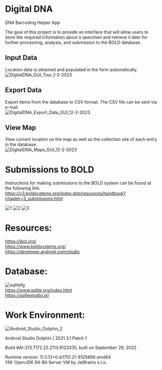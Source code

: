 # Digital DNA   
DNA Barcoding Helper App  

The goal of this project is to provide an interface that will allow users to store the required information about a specimen and retrieve it later for further processing, analysis, and submission to the BOLD database.  

## Input Data  
Location data is obtained and populated in the form automatically. 
![DigitalDNA_GUI_Tour_1-2-2023](https://user-images.githubusercontent.com/22214754/210271645-9ad23235-8bc1-4237-8a01-3a50f9dd4b08.gif)  

## Export Data
Export items from the database to CSV format. The CSV file can be sent via e-mail.  
![DigitalDNA_Export_Data_GUI_12-2-2023](https://user-images.githubusercontent.com/22214754/210271240-a5521a95-f1a7-431f-b8b4-2bf398760588.gif)       

## View Map
View current location on the map as well as the collection site of each entry in the database.  
![DigitalDNA_Maps_GUI_12-2-2023](https://user-images.githubusercontent.com/22214754/210270673-2a928797-10b2-4d16-9da1-f2c5fa7c1de6.gif)     

# Submissions to BOLD  
Instructions for making submissions to the BOLD system can be found at the following link:  
https://v3.boldsystems.org/index.php/resources/handbook?chapter=3_submissions.html  

![1](https://user-images.githubusercontent.com/22214754/208317701-5bf76483-6324-497e-8488-682b9eaec4d8.PNG)
![2](https://user-images.githubusercontent.com/22214754/208317704-60d88e29-51cc-4a06-910e-c537af146cab.PNG)
![3](https://user-images.githubusercontent.com/22214754/208317706-b52d70af-6eb8-47b9-bc5a-05db276d4f42.PNG) 

# **Resources:**  
https://ibol.org/  
https://www.boldsystems.org/  
https://developer.android.com/studio  

# **Database:**        
![sqlitefg](https://user-images.githubusercontent.com/22214754/179894516-3059e142-fb38-40bc-a32c-65500a223eb1.png)    
https://www.sqlite.org/index.html    
https://sqlitestudio.pl/

# **Work Environment:**  
![Android_Studio_Dolphin_2](https://user-images.githubusercontent.com/22214754/210298276-6b4b3644-a6de-4faf-be2e-ef5b350f0640.png) 

Android Studio Dolphin | 2021.3.1 Patch 1  

Build #AI-213.7172.25.2113.9123335, built on September 29, 2022  

Runtime version: 11.0.13+0-b1751.21-8125866 amd64  
VM: OpenJDK 64-Bit Server VM by JetBrains s.r.o.  
